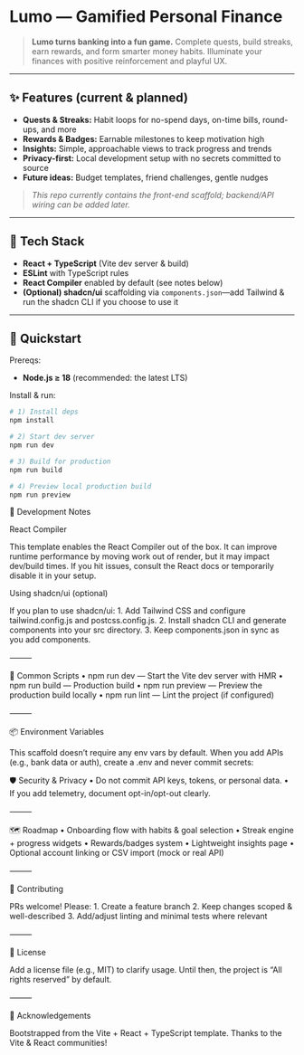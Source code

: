 # Lumo — Gamified Personal Finance

> **Lumo turns banking into a fun game.** Complete quests, build streaks, earn rewards, and form smarter money habits. Illuminate your finances with positive reinforcement and playful UX.

---

## ✨ Features (current & planned)

- **Quests & Streaks:** Habit loops for no-spend days, on-time bills, round-ups, and more  
- **Rewards & Badges:** Earnable milestones to keep motivation high  
- **Insights:** Simple, approachable views to track progress and trends  
- **Privacy-first:** Local development setup with no secrets committed to source  
- **Future ideas:** Budget templates, friend challenges, gentle nudges

> _This repo currently contains the front-end scaffold; backend/API wiring can be added later._

---

## 🧱 Tech Stack

- **React + TypeScript** (Vite dev server & build)
- **ESLint** with TypeScript rules
- **React Compiler** enabled by default (see notes below)
- **(Optional) shadcn/ui** scaffolding via `components.json`—add Tailwind & run the shadcn CLI if you choose to use it

---

## 🚀 Quickstart

Prereqs:
- **Node.js ≥ 18** (recommended: the latest LTS)

Install & run:

```bash
# 1) Install deps
npm install

# 2) Start dev server
npm run dev

# 3) Build for production
npm run build

# 4) Preview local production build
npm run preview 

```

🧩 Development Notes

React Compiler

This template enables the React Compiler out of the box. It can improve runtime performance by moving work out of render, but it may impact dev/build times. If you hit issues, consult the React docs or temporarily disable it in your setup.

Using shadcn/ui (optional)

If you plan to use shadcn/ui:
	1.	Add Tailwind CSS and configure tailwind.config.js and postcss.config.js.
	2.	Install shadcn CLI and generate components into your src directory.
	3.	Keep components.json in sync as you add components.

⸻

🔧 Common Scripts
	•	npm run dev — Start the Vite dev server with HMR
	•	npm run build — Production build
	•	npm run preview — Preview the production build locally
	•	npm run lint — Lint the project (if configured)

⸻

📦 Environment Variables

This scaffold doesn’t require any env vars by default.
When you add APIs (e.g., bank data or auth), create a .env and never commit secrets:

🛡️ Security & Privacy
	•	Do not commit API keys, tokens, or personal data.
	•	If you add telemetry, document opt-in/opt-out clearly.

⸻

🗺️ Roadmap
	•	Onboarding flow with habits & goal selection
	•	Streak engine + progress widgets
	•	Rewards/badges system
	•	Lightweight insights page
	•	Optional account linking or CSV import (mock or real API)

⸻

🤝 Contributing

PRs welcome! Please:
	1.	Create a feature branch
	2.	Keep changes scoped & well-described
	3.	Add/adjust linting and minimal tests where relevant

⸻

📄 License

Add a license file (e.g., MIT) to clarify usage. Until then, the project is “All rights reserved” by default.

⸻

🙌 Acknowledgements

Bootstrapped from the Vite + React + TypeScript template. Thanks to the Vite & React communities!
